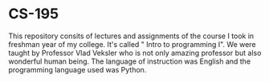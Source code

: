 # CS-195
This repository consits of lectures and assignments of the course I took in freshman year of my college. It's called " Intro to programming I". We were taught by Professor Vlad Veksler who is not only amazing professor but also wonderful human being. The language of instruction was English and the programming language used was Python.
